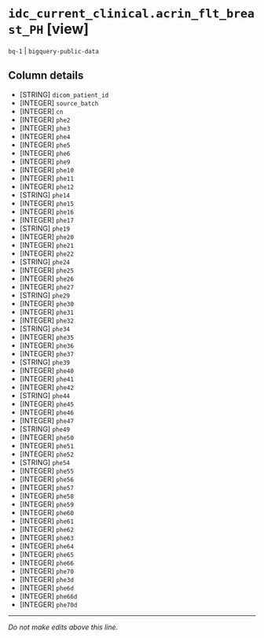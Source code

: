 # `idc_current_clinical.acrin_flt_breast_PH` [view]
`bq-1` | `bigquery-public-data`

## Column details
* [STRING]    `dicom_patient_id`
* [INTEGER]   `source_batch`
* [INTEGER]   `cn`
* [INTEGER]   `phe2`
* [INTEGER]   `phe3`
* [INTEGER]   `phe4`
* [INTEGER]   `phe5`
* [INTEGER]   `phe6`
* [INTEGER]   `phe9`
* [INTEGER]   `phe10`
* [INTEGER]   `phe11`
* [INTEGER]   `phe12`
* [STRING]    `phe14`
* [INTEGER]   `phe15`
* [INTEGER]   `phe16`
* [INTEGER]   `phe17`
* [STRING]    `phe19`
* [INTEGER]   `phe20`
* [INTEGER]   `phe21`
* [INTEGER]   `phe22`
* [STRING]    `phe24`
* [INTEGER]   `phe25`
* [INTEGER]   `phe26`
* [INTEGER]   `phe27`
* [STRING]    `phe29`
* [INTEGER]   `phe30`
* [INTEGER]   `phe31`
* [INTEGER]   `phe32`
* [STRING]    `phe34`
* [INTEGER]   `phe35`
* [INTEGER]   `phe36`
* [INTEGER]   `phe37`
* [STRING]    `phe39`
* [INTEGER]   `phe40`
* [INTEGER]   `phe41`
* [INTEGER]   `phe42`
* [STRING]    `phe44`
* [INTEGER]   `phe45`
* [INTEGER]   `phe46`
* [INTEGER]   `phe47`
* [STRING]    `phe49`
* [INTEGER]   `phe50`
* [INTEGER]   `phe51`
* [INTEGER]   `phe52`
* [STRING]    `phe54`
* [INTEGER]   `phe55`
* [INTEGER]   `phe56`
* [INTEGER]   `phe57`
* [INTEGER]   `phe58`
* [INTEGER]   `phe59`
* [INTEGER]   `phe60`
* [INTEGER]   `phe61`
* [INTEGER]   `phe62`
* [INTEGER]   `phe63`
* [INTEGER]   `phe64`
* [INTEGER]   `phe65`
* [INTEGER]   `phe66`
* [INTEGER]   `phe70`
* [INTEGER]   `phe3d`
* [INTEGER]   `phe6d`
* [INTEGER]   `phe66d`
* [INTEGER]   `phe70d`

-------------------------------------------------------------------------------
*Do not make edits above this line.*
